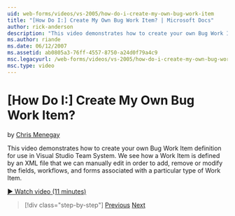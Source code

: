 ```yaml
---
uid: web-forms/videos/vs-2005/how-do-i-create-my-own-bug-work-item
title: "[How Do I:] Create My Own Bug Work Item? | Microsoft Docs"
author: rick-anderson
description: "This video demonstrates how to create your own Bug Work Item definition for use in Visual Studio Team System. We see how a Work Item is defined by an XML fil..."
ms.author: riande
ms.date: 06/12/2007
ms.assetid: ab0805a3-76ff-4557-8750-a24d0f79a4c9
msc.legacyurl: /web-forms/videos/vs-2005/how-do-i-create-my-own-bug-work-item
msc.type: video
---
```

# [How Do I:] Create My Own Bug Work Item?

by [Chris Menegay](https://twitter.com/CMenegay)

This video demonstrates how to create your own Bug Work Item definition for use in Visual Studio Team System. We see how a Work Item is defined by an XML file that we can manually edit in order to add, remove or modify the fields, workflows, and forms associated with a particular type of Work Item.

[&#9654; Watch video (11 minutes)](https://channel9.msdn.com/Blogs/ASP-NET-Site-Videos/how-do-i-create-my-own-bug-work-item)

> [!div class="step-by-step"]
> [Previous](how-do-i-integrate-defect-tracking-with-testing.md)
> [Next](how-do-i-write-code-more-quickly-with-unit-tests.md)
